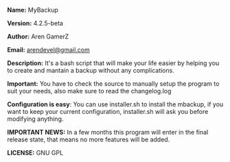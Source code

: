 **Name:** MyBackup

**Version:** 4.2.5-beta

**Author:** Aren GamerZ

**Email:** arendevel@gmail.com

**Description:** It's a bash script that will make your life easier by helping you to create and mantain a backup without any complications.

**Important:** You have to check the source to manually setup the program to suit your needs, also make sure to read the changelog.log

**Configuration is easy**: You can use installer.sh to install the mbackup, if you want to keep your current configuration, installer.sh will ask you before modifying anything.

**IMPORTANT NEWS:** In a few months this program will enter in the final release state, that means no more features will be added.

**LICENSE:** GNU GPL
